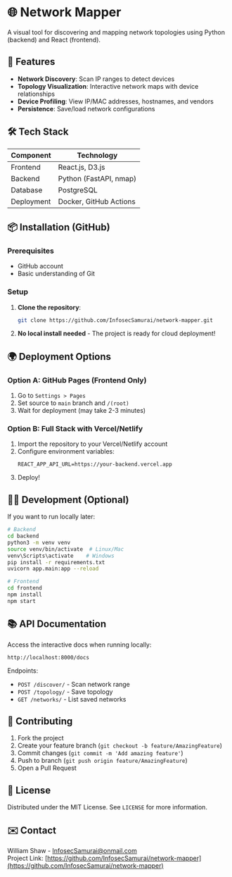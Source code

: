 # 🌐 Network Mapper

A visual tool for discovering and mapping network topologies using Python (backend) and React (frontend).

## 🚀 Features

- **Network Discovery**: Scan IP ranges to detect devices
- **Topology Visualization**: Interactive network maps with device relationships
- **Device Profiling**: View IP/MAC addresses, hostnames, and vendors
- **Persistence**: Save/load network configurations

## 🛠️ Tech Stack

| Component       | Technology               |
|----------------|--------------------------|
| Frontend       | React.js, D3.js          |
| Backend        | Python (FastAPI, nmap)   |
| Database       | PostgreSQL               |
| Deployment     | Docker, GitHub Actions   |

## 📦 Installation (GitHub)

### Prerequisites
- GitHub account
- Basic understanding of Git

### Setup
1. **Clone the repository**:
   ```bash
   git clone https://github.com/InfosecSamurai/network-mapper.git
   ```
2. **No local install needed** - The project is ready for cloud deployment!

## 🌍 Deployment Options

### Option A: GitHub Pages (Frontend Only)
1. Go to `Settings > Pages`
2. Set source to `main` branch and `/(root)`
3. Wait for deployment (may take 2-3 minutes)

### Option B: Full Stack with Vercel/Netlify
1. Import the repository to your Vercel/Netlify account
2. Configure environment variables:
   ```
   REACT_APP_API_URL=https://your-backend.vercel.app
   ```
3. Deploy!

## 🧑‍💻 Development (Optional)

If you want to run locally later:

```bash
# Backend
cd backend
python3 -m venv venv
source venv/bin/activate  # Linux/Mac
venv\Scripts\activate    # Windows
pip install -r requirements.txt
uvicorn app.main:app --reload

# Frontend
cd frontend
npm install
npm start
```

## 📚 API Documentation

Access the interactive docs when running locally:
```
http://localhost:8000/docs
```

Endpoints:
- `POST /discover/` - Scan network range
- `POST /topology/` - Save topology
- `GET /networks/` - List saved networks

## 🤝 Contributing

1. Fork the project
2. Create your feature branch (`git checkout -b feature/AmazingFeature`)
3. Commit changes (`git commit -m 'Add amazing feature'`)
4. Push to branch (`git push origin feature/AmazingFeature`)
5. Open a Pull Request

## 📄 License

Distributed under the MIT License. See `LICENSE` for more information.

## ✉️ Contact

William Shaw - InfosecSamurai@onmail.com  
Project Link: [https://github.com/InfosecSamurai/network-mapper](https://github.com/InfosecSamurai/network-mapper)
